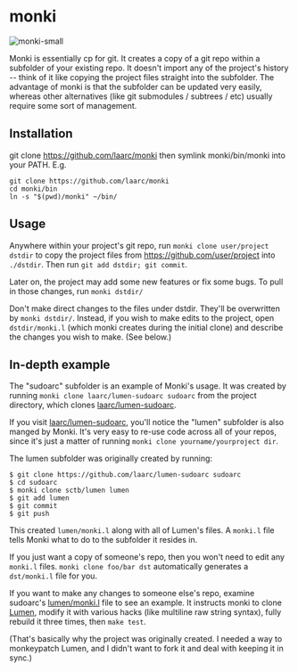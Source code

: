 # monki

![monki-small](https://cloud.githubusercontent.com/assets/13237912/10610877/89f806f2-76fe-11e5-8927-9c34f10411a7.png)


Monki is essentially cp for git.  It creates a copy of a git repo within a subfolder of your existing repo.  It doesn't import any of the project's history -- think of it like copying the project files straight into the subfolder.  The advantage of monki is that the subfolder can be updated very easily, whereas other alternatives (like git submodules / subtrees / etc) usually require some sort of management.

## Installation

git clone https://github.com/laarc/monki then symlink monki/bin/monki into your PATH.  E.g. 

```
git clone https://github.com/laarc/monki
cd monki/bin
ln -s "$(pwd)/monki" ~/bin/
```

## Usage

Anywhere within your project's git repo, run `monki clone user/project dstdir` to copy the project files from https://github.com/user/project into `./dstdir`.  Then run `git add dstdir; git commit`.

Later on, the project may add some new features or fix some bugs.  To pull in those changes, run `monki dstdir/`

Don't make direct changes to the files under dstdir.  They'll be overwritten by `monki dstdir/`.  Instead, if you wish to make edits to the project, open `dstdir/monki.l` (which monki creates during the initial clone) and describe the changes you wish to make.  (See below.)

## In-depth example

The "sudoarc" subfolder is an example of Monki's usage.  It was created by running `monki clone laarc/lumen-sudoarc sudoarc` from the project directory, which clones [laarc/lumen-sudoarc](https://github.com/laarc/lumen-sudoarc).

If you visit [laarc/lumen-sudoarc](https://github.com/laarc/lumen-sudoarc), you'll notice the "lumen" subfolder is also manged by Monki.  It's very easy to re-use code across all of your repos, since it's just a matter of running `monki clone yourname/yourproject dir`.

The lumen subfolder was originally created by running:

```
$ git clone https://github.com/laarc/lumen-sudoarc sudoarc
$ cd sudoarc
$ monki clone sctb/lumen lumen
$ git add lumen
$ git commit
$ git push
```

This created `lumen/monki.l` along with all of Lumen's files.  A `monki.l` file tells Monki what to do to the subfolder it resides in.

If you just want a copy of someone's repo, then you won't need to edit any `monki.l` files.  `monki clone foo/bar dst` automatically generates a `dst/monki.l` file for you.

If you want to make any changes to someone else's repo, examine sudoarc's [lumen/monki.l](https://github.com/laarc/monki/blob/master/sudoarc/lumen/monki.l) file to see an example.  It instructs monki to clone [Lumen](https://github.com/sctb/lumen), modify it with various hacks (like multiline raw string syntax), fully rebuild it three times, then `make test`.

(That's basically why the project was originally created.  I needed a way to monkeypatch Lumen, and I didn't want to fork it and deal with keeping it in sync.)



